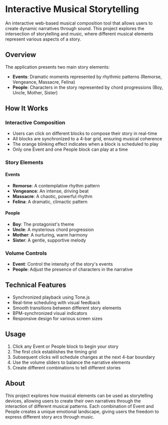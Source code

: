 # Interactive Musical Storytelling

An interactive web-based musical composition tool that allows users to create dynamic narratives through sound. This project explores the intersection of storytelling and music, where different musical elements represent various aspects of a story.

## Overview

The application presents two main story elements:
- **Events**: Dramatic moments represented by rhythmic patterns (Remorse, Vengeance, Massacre, Felina)
- **People**: Characters in the story represented by chord progressions (Boy, Uncle, Mother, Sister)

## How It Works

### Interactive Composition
- Users can click on different blocks to compose their story in real-time
- All blocks are synchronized to a 4-bar grid, ensuring musical coherence
- The orange blinking effect indicates when a block is scheduled to play
- Only one Event and one People block can play at a time

### Story Elements

#### Events
- **Remorse**: A contemplative rhythm pattern
- **Vengeance**: An intense, driving beat
- **Massacre**: A chaotic, powerful rhythm
- **Felina**: A dramatic, climactic pattern

#### People
- **Boy**: The protagonist's theme
- **Uncle**: A mysterious chord progression
- **Mother**: A nurturing, warm harmony
- **Sister**: A gentle, supportive melody

### Volume Controls
- **Event**: Control the intensity of the story's events
- **People**: Adjust the presence of characters in the narrative

## Technical Features
- Synchronized playback using Tone.js
- Real-time scheduling with visual feedback
- Smooth transitions between different story elements
- BPM-synchronized visual indicators
- Responsive design for various screen sizes

## Usage
1. Click any Event or People block to begin your story
2. The first click establishes the timing grid
3. Subsequent clicks will schedule changes at the next 4-bar boundary
4. Use the volume sliders to balance the narrative elements
5. Create different combinations to tell different stories

## About
This project explores how musical elements can be used as storytelling devices, allowing users to create their own narratives through the interaction of different musical patterns. Each combination of Event and People creates a unique emotional landscape, giving users the freedom to express different story arcs through music.
